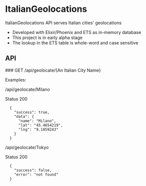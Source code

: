 # ItalianGeolocations

ItalianGeolocations API serves Italian cities' geolocations

  * Developed with Elixir/Phoenix and ETS as in-memory database
  * This project is in early alpha stage
  * The lookup in the ETS table is whole-word and case sensitive

## API

### GET /api/geolocate/{An Italian City Name}

Examples:

/api/geolocate/Milano

Status 200
~~~
  {
    "success": true,
    "data": {
      "name": "Milano",
      "lat": "45.4654219",
      "lng": "9.1859243"
    }
  }
~~~

/api/geolocate/Tokyo

Status 200
~~~
  {
    "success": false,
    "error": "not found"
  }
~~~